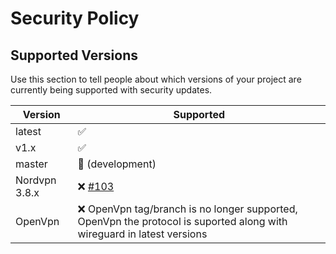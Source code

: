 # Security Policy

## Supported Versions

Use this section to tell people about which versions of your project are
currently being supported with security updates.

| Version | Supported          |
| ------- | ------------------ |
| latest   | :white_check_mark: |
| v1.x   | :white_check_mark:               |
| master  |  :construction: (development) |
| Nordvpn 3.8.x | :x: [#103](https://github.com/bubuntux/nordvpn/issues/103) | 
| OpenVpn   | :x:  OpenVpn tag/branch is no longer supported, OpenVpn the protocol is suported along with wireguard in latest versions  |
